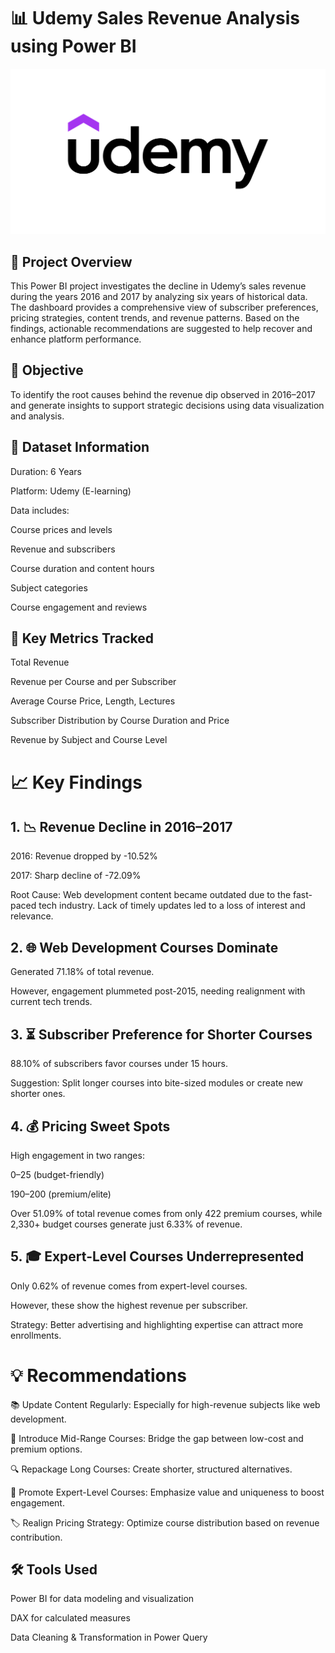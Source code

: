 # 📊 Udemy Sales Revenue Analysis using Power BI


![Alt text](https://github.com/fahad9790/Sales-Revenue-Analysis-using-Power-BI/blob/main/Udemy-Logo-New.png)

## 📝 Project Overview
This Power BI project investigates the decline in Udemy’s sales revenue during the years 2016 and 2017 by analyzing six years of historical data. The dashboard provides a comprehensive view of subscriber preferences, pricing strategies, content trends, and revenue patterns. Based on the findings, actionable recommendations are suggested to help recover and enhance platform performance.

## 🎯 Objective
To identify the root causes behind the revenue dip observed in 2016–2017 and generate insights to support strategic decisions using data visualization and analysis.


## 📅 Dataset Information
Duration: 6 Years

Platform: Udemy (E-learning)

Data includes:

Course prices and levels

Revenue and subscribers

Course duration and content hours

Subject categories

Course engagement and reviews

## 📌 Key Metrics Tracked
Total Revenue

Revenue per Course and per Subscriber

Average Course Price, Length, Lectures

Subscriber Distribution by Course Duration and Price

Revenue by Subject and Course Level

# 📈 Key Findings
## 1. 📉 Revenue Decline in 2016–2017
2016: Revenue dropped by -10.52%

2017: Sharp decline of -72.09%

Root Cause: Web development content became outdated due to the fast-paced tech industry. Lack of timely updates led to a loss of interest and relevance.


## 2. 🌐 Web Development Courses Dominate
Generated 71.18% of total revenue.

However, engagement plummeted post-2015, needing realignment with current tech trends.


## 3. ⏳ Subscriber Preference for Shorter Courses
88.10% of subscribers favor courses under 15 hours.

Suggestion: Split longer courses into bite-sized modules or create new shorter ones.


## 4. 💰 Pricing Sweet Spots
High engagement in two ranges:

$0–$25 (budget-friendly)

$190–$200 (premium/elite)

Over 51.09% of total revenue comes from only 422 premium courses, while 2,330+ budget courses generate just 6.33% of revenue.


## 5. 🎓 Expert-Level Courses Underrepresented
Only 0.62% of revenue comes from expert-level courses.

However, these show the highest revenue per subscriber.

Strategy: Better advertising and highlighting expertise can attract more enrollments.





# 💡 Recommendations
📚 Update Content Regularly: Especially for high-revenue subjects like web development.

🧩 Introduce Mid-Range Courses: Bridge the gap between low-cost and premium options.

🔍 Repackage Long Courses: Create shorter, structured alternatives.

🚀 Promote Expert-Level Courses: Emphasize value and uniqueness to boost engagement.

🏷 Realign Pricing Strategy: Optimize course distribution based on revenue contribution.






## 🛠 Tools Used
Power BI for data modeling and visualization

DAX for calculated measures

Data Cleaning & Transformation in Power Query





